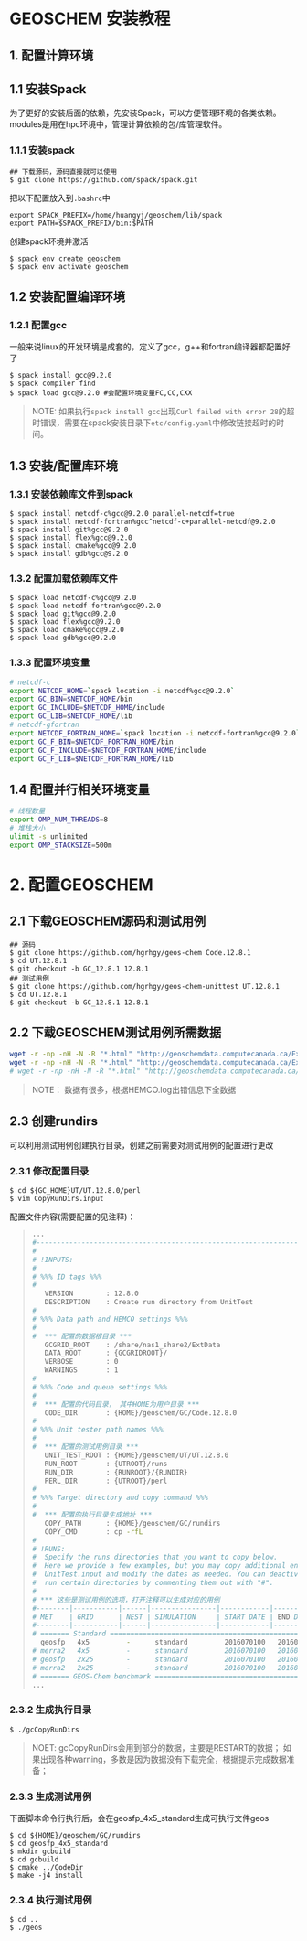 # GEOSCHEM 安装教程

## 1. 配置计算环境

## 1.1 安装Spack
为了更好的安装后面的依赖，先安装Spack，可以方便管理环境的各类依赖。modules是用在hpc环境中，管理计算依赖的包/库管理软件。

### 1.1.1 安装spack
```shell
## 下载源码，源码直接就可以使用
$ git clone https://github.com/spack/spack.git
```
把以下配置放入到`.bashrc`中
```shell
export SPACK_PREFIX=/home/huangyj/geoschem/lib/spack
export PATH=$SPACK_PREFIX/bin:$PATH
```
创建spack环境并激活
```shell
$ spack env create geoschem 
$ spack env activate geoschem
```



## 1.2 安装配置编译环境

### 1.2.1 配置gcc
一般来说linux的开发环境是成套的，定义了gcc，g++和fortran编译器都配置好了
```shell
$ spack install gcc@9.2.0
$ spack compiler find
$ spack load gcc@9.2.0 #会配置环境变量FC,CC,CXX
```
> NOTE:
> 如果执行`spack install gcc`出现`Curl failed with error 28`的超时错误，需要在spack安装目录下`etc/config.yaml`中修改链接超时的时间。

## 1.3 安装/配置库环境

### 1.3.1 安装依赖库文件到spack
```shell
$ spack install netcdf-c%gcc@9.2.0 parallel-netcdf=true
$ spack install netcdf-fortran%gcc^netcdf-c+parallel-netcdf@9.2.0
$ spack install git%gcc@9.2.0
$ spack install flex%gcc@9.2.0              
$ spack install cmake%gcc@9.2.0        
$ spack install gdb%gcc@9.2.0     
```

### 1.3.2 配置加载依赖库文件
```shell
$ spack load netcdf-c%gcc@9.2.0
$ spack load netcdf-fortran%gcc@9.2.0
$ spack load git%gcc@9.2.0
$ spack load flex%gcc@9.2.0                
$ spack load cmake%gcc@9.2.0        
$ spack load gdb%gcc@9.2.0     
```

### 1.3.3 配置环境变量
```sh
# netcdf-c
export NETCDF_HOME=`spack location -i netcdf%gcc@9.2.0`
export GC_BIN=$NETCDF_HOME/bin
export GC_INCLUDE=$NETCDF_HOME/include
export GC_LIB=$NETCDF_HOME/lib
# netcdf-gfortran
export NETCDF_FORTRAN_HOME=`spack location -i netcdf-fortran%gcc@9.2.0`
export GC_F_BIN=$NETCDF_FORTRAN_HOME/bin
export GC_F_INCLUDE=$NETCDF_FORTRAN_HOME/include
export GC_F_LIB=$NETCDF_FORTRAN_HOME/lib
```


## 1.4 配置并行相关环境变量
```sh
# 线程数量
export OMP_NUM_THREADS=8
# 堆栈大小
ulimit -s unlimited
export OMP_STACKSIZE=500m
```
# 2. 配置GEOSCHEM

## 2.1 下载GEOSCHEM源码和测试用例

```shell
## 源码
$ git clone https://github.com/hgrhgy/geos-chem Code.12.8.1
$ cd UT.12.8.1
$ git checkout -b GC_12.8.1 12.8.1
## 测试用例
$ git clone https://github.com/hgrhgy/geos-chem-unittest UT.12.8.1
$ cd UT.12.8.1
$ git checkout -b GC_12.8.1 12.8.1
```

## 2.2 下载GEOSCHEM测试用例所需数据

```sh
wget -r -np -nH -N -R "*.html" "http://geoschemdata.computecanada.ca/ExtData/GEOSCHEM_RESTARTS"
wget -r -np -nH -N -R "*.html" "http://geoschemdata.computecanada.ca/ExtData/GEOS_4x5"
# wget -r -np -nH -N -R "*.html" "http://geoschemdata.computecanada.ca/ExtData/${文件夹路径(path/to/data)}
```
> NOTE：
> 数据有很多，根据HEMCO.log出错信息下全数据

## 2.3 创建rundirs
可以利用测试用例创建执行目录，创建之前需要对测试用例的配置进行更改

### 2.3.1 修改配置目录

```shell
$ cd ${GC_HOME}UT/UT.12.8.0/perl
$ vim CopyRunDirs.input
```

配置文件内容(需要配置的见注释)：


> ```sh
> ...
> #------------------------------------------------------------------------------
> #
> # !INPUTS:
> #
> # %%% ID tags %%%
> #
>    VERSION        : 12.8.0
>    DESCRIPTION    : Create run directory from UnitTest
> #
> # %%% Data path and HEMCO settings %%%
> #
> #  *** 配置的数据根目录 ***
>    GCGRID_ROOT    : /share/nas1_share2/ExtData
>    DATA_ROOT      : {GCGRIDROOT}/
>    VERBOSE        : 0
>    WARNINGS       : 1
> #
> # %%% Code and queue settings %%%
> #
> #  *** 配置的代码目录， 其中HOME为用户目录 ***
>    CODE_DIR       : {HOME}/geoschem/GC/Code.12.8.0
> #
> # %%% Unit tester path names %%%
> #
> #  *** 配置的测试用例目录 ***
>    UNIT_TEST_ROOT : {HOME}/geoschem/UT/UT.12.8.0
>    RUN_ROOT       : {UTROOT}/runs
>    RUN_DIR        : {RUNROOT}/{RUNDIR}
>    PERL_DIR       : {UTROOT}/perl
> #
> # %%% Target directory and copy command %%%
> # 
> #  *** 配置的执行目录生成地址 ***
>    COPY_PATH      : {HOME}/geoschem/GC/rundirs
>    COPY_CMD       : cp -rfL
> #
> # !RUNS:
> #  Specify the runs directories that you want to copy below.
> #  Here we provide a few examples, but you may copy additional entries from
> #  UnitTest.input and modify the dates as needed. You can deactivate copying
> #  run certain directories by commenting them out with "#".
> #
> # *** 这些是测试用例的选项，打开注释可以生成对应的用例
> #--------|-----------|------|----------------|------------|--------------|-----|
> # MET    | GRID      | NEST | SIMULATION     | START DATE | END DATE     |EXTRA|
> #--------|-----------|------|----------------|------------|--------------|-----|
> # ======= Standard ===========================================================
>   geosfp   4x5         -      standard         2016070100   2016080100     -
> # merra2   4x5         -      standard         2016070100   2016080100     -
> # geosfp   2x25        -      standard         2016070100   2016080100     -
> # merra2   2x25        -      standard         2016070100   2016080100     -
> # ======= GEOS-Chem benchmark ======================================= =========
> ...
> ```

### 2.3.2 生成执行目录

```shell
$ ./gcCopyRunDirs
```

> NOET: 
> gcCopyRunDirs会用到部分的数据，主要是RESTART的数据；
> 如果出现各种warning，多数是因为数据没有下载完全，根据提示完成数据准备；

### 2.3.3 生成测试用例
下面脚本命令行执行后，会在geosfp_4x5_standard生成可执行文件geos

```shell
$ cd ${HOME}/geoschem/GC/rundirs
$ cd geosfp_4x5_standard
$ mkdir gcbuild
$ cd gcbuild
$ cmake ../CodeDir
$ make -j4 install
```

### 2.3.4 执行测试用例
```shell
$ cd ..
$ ./geos
```